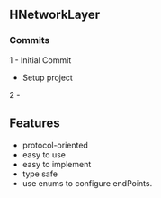 
## HNetworkLayer


### Commits

1 - Initial Commit

* Setup project

2 - 


## Features

* protocol-oriented
* easy to use
* easy to implement
* type safe
* use enums to configure endPoints.
